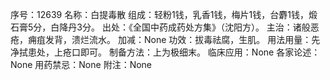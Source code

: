 序号：12639
名称：白提毒散
组成：轻粉1钱，乳香1钱，梅片1钱，台麝1钱，煅石膏5分，白降丹3分。
出处：《全国中药成药处方集》（沈阳方）。
主治：诸般恶疮，痈疽发背，溃烂流水。
加减：None
功效：拔毒祛腐，生肌。
用法用量：先净拭患处，上疮口即可。
制备方法：上为极细末。
临床应用：None
各家论述：None
用药禁忌：None
附注：None
